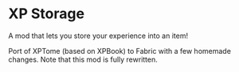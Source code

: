 # XP Storage

A mod that lets you store your experience into an item!

Port of XPTome (based on XPBook) to Fabric with a few homemade changes. Note that this mod is fully rewritten.